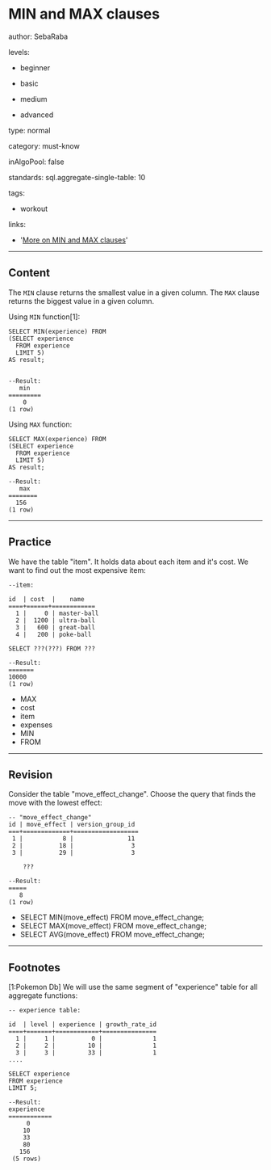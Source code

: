 # MIN and MAX clauses
author: SebaRaba

levels:

  - beginner

  - basic

  - medium

  - advanced

type: normal

category: must-know

inAlgoPool: false

standards:
  sql.aggregate-single-table: 10

tags:
  - workout


links:

  - '[More on MIN and MAX clauses](https://docs.microsoft.com/en-us/sql/t-sql/functions/aggregate-functions-transact-sql)'

---
## Content

The `MIN` clause returns the smallest value in a given column.
The `MAX` clause returns the biggest value in a given column.

Using `MIN` function[1]:

```
SELECT MIN(experience) FROM
(SELECT experience
  FROM experience
  LIMIT 5)
AS result;


--Result:
   min
=========
    0
(1 row)
```

Using `MAX` function:

```
SELECT MAX(experience) FROM
(SELECT experience
  FROM experience
  LIMIT 5)
AS result;

--Result:
   max
========
  156
(1 row)
```
---
## Practice

We have the table "item". It holds data about each item and it's cost. We want to find out the most expensive item:
```
--item:

id  | cost  |    name       
====+======+============
  1 |     0 | master-ball
  2 |  1200 | ultra-ball
  3 |   600 | great-ball
  4 |   200 | poke-ball

SELECT ???(???) FROM ???

--Result:
=======
10000
(1 row)
```


* MAX
* cost
* item
* expenses
* MIN
* FROM

---
## Revision

Consider the table "move_effect_change". Choose the query that finds the move with the lowest effect:
```
-- "move_effect_change"
id | move_effect | version_group_id
===+=============+==================
 1 |           8 |               11
 2 |          18 |                3
 3 |          29 |                3

    ???

--Result:
=====
   8
(1 row)
```


* SELECT MIN(move_effect) FROM move_effect_change;
* SELECT MAX(move_effect) FROM move_effect_change;
* SELECT AVG(move_effect) FROM move_effect_change;

---
## Footnotes

[1:Pokemon Db]
We will use the same segment of "experience" table for all aggregate functions:
```
-- experience table:

id  | level | experience | growth_rate_id
====+=======+============+===============
  1 |     1 |          0 |              1
  2 |     2 |         10 |              1
  3 |     3 |         33 |              1
....

SELECT experience
FROM experience
LIMIT 5;

--Result:
experience
============
     0
    10
    33
    80
   156
 (5 rows)

```